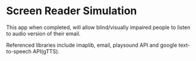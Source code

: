 # Screen Reader Simulation
This app when completed, will allow blind/visually impaired people to listen to audio version of their email.

Referenced libraries include imaplib, email, playsound API and google text-to-speech API(gTTS).
